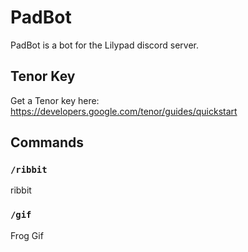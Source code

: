 # PadBot

PadBot is a bot for the Lilypad discord server.

## Tenor Key

Get a Tenor key here: https://developers.google.com/tenor/guides/quickstart

## Commands

### `/ribbit`

ribbit

### `/gif`

Frog Gif
